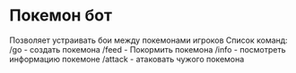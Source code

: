 # Покемон бот
Позволяет устраивать бои между покемонами игроков
Список команд: /go - создать покемона
/feed - Покормить покемона
/info - посмотреть информацию  покемоне
/attack - атаковать чужого покемона
